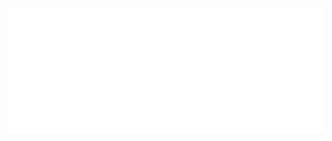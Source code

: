 <div align="center">
	<br>
	<a href="https://github.com/NilsBaumgartner1994">
		<img height="200" src="https://github.com/NilsBaumgartner1994/NilsBaumgartner/raw/main/banner.svg?sanitized=true&v=5">
	</a>
</div>
